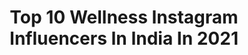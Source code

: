 ---
title: Top 10 Wellness Instagram Influencers In India In 2021
description: >-
  Find top wellness Instagram influencers in India in 2021. Most popular hashtags: #healthylifestyle #travel #goa #fitnessmotivation.
platform: Instagram
hits: 217
text_top: Identify the best Instagram accounts on inBeat.
text_bottom: Our platform aggregates 217 Instagram influencers like this in India for you to collaborate.
profiles:
  - username: "glamadventuress"
    fullname: >-
      Navneet|Travel & Lifestyle
    bio: >-
      ☀️Forever chasing sunsets and wanderlust! 📎Travel, wellness and everything in between 📮Enquiries: glamadventuress@yahoo.com ↓Blog, guides, tips
    location: "India"
    followers: 45381
    engagement: 365
    commentsToLikes: 0.057773
    id: ck139dzxykug00i19eoq1az5z
    verified: false
    hashtags: "#reelsvideo, #teatime, #chaitime, #healthysnackideas"
  - username: "rhythm_of_yoga"
    fullname: >-
      YᗩᔕᔕᗰIᑎE Yoga Teacher Dubai
    bio: >-
      ☾CYT 500hrs مدربة يوغا معتمدة ➵Yoga & Wellness | Vegan traveler ➵Dm 4 classes↴& Collaborations ➵Prenatal- Adult & kids yoga ➵Discounts↴@liquidodubai
    location: "India"
    followers: 40161
    engagement: 107
    commentsToLikes: 0.212685
    id: ck9h9sslg9tqq0j78qpb49pf5
    verified: false
    hashtags: "#yogateacherdubai, #funpinkyogis, #yogaforeveryone, #yogachallenge2020"
  - username: "amritajeremiah"
    fullname: >-
      AMRITA JEREMIAH
    bio: >-
      I believe in mindfulness, meditation and music 🌟 holistic health advocate 🌟 yoga 🌟 always learning 🌟 wellness lifestyle . 📍Chennai, India
    location: "India"
    followers: 28176
    engagement: 250
    commentsToLikes: 0.026987
    id: ck14kwwferq7s0i19nrgf4l2l
    verified: false
    hashtags: "#wherechennaieats, #holistichealth, #autumnaesthetic, #sweaterseason"
  - username: "heartyourlifee"
    fullname: >-
      HeartYourLifee 🌸
    bio: >-
      Welcome to my world 💫 Fashion | Food | Beauty | Lifestyle | Wellness 🌸 Personal account- @vidushi_sethi 💓 DM for collaborations 📧
    location: "India"
    followers: 6564
    engagement: 1259
    commentsToLikes: 0.251142
    id: ckf5sb43df5740j23h84pzy52
    verified: false
    hashtags: "#lucknowblogger, #stylinginspiration, #jewellerystyling, #todayslook"
  - username: "karishma_sakhrani"
    fullname: >-
      Karishma Sakhrani
    bio: >-
      God's Favourite Child. Chef. MasterChefIndia4 Finalist. Wellness Enthusiast . Seeker of Balance. Sun Chaser. Believer 📍Bombae
    location: "India"
    followers: 94146
    engagement: 114
    commentsToLikes: 0.031996
    id: ck5cavvh8e8ta0i11z9eqcqsa
    verified: false
    hashtags: "#dharanawayoflife, #masterchef, #masterchefindia, #atombox"
  - username: "kellylkruger"
    fullname: >-
      KELLY KRUGER BROOKS
    bio: >-
      U know me from ur fav TV shows, movies & @madisoncharlesoils. I share beauty/wellness /mom tips while hopefully making u laugh.Fav roles: Wife & Mama💕
    location: "India"
    followers: 91473
    engagement: 223
    commentsToLikes: 0.060292
    id: ck15ra5wt6x3j0i19a0diwokw
    verified: true
    hashtags: "#staytuned, #marriedlife, #makeuplook, #momlife"
  - username: "kisslifehelllo"
    fullname: >-
      Sneha Navneeth Sangani 𓂀 ♓︎
    bio: >-
      ॐ☽🧿practicing self love & body love • balanced living • realness & wellness • recipes • plant lady • dog mamma • creative stylist living in bdq/del
    location: "India"
    followers: 28279
    engagement: 333
    commentsToLikes: 0.033876
    id: ck6txlab7ygcb0j71srgxb83o
    verified: false
    hashtags: "#tijarafortpalace, #travel, #heritagehotels, #relivehistory"
  - username: "poojabediofficial"
    fullname: >-
      POOJA BEDI
    bio: >-
      Artist | Mother | Adventurer | Child of the Universe Wellness Entrepreneur Founder - @happysoullifestyle
    location: "India"
    followers: 132137
    engagement: 164
    commentsToLikes: 0.040495
    id: ckaot4ugyue620i783cr7oje6
    verified: true
    hashtags: "#comedycouple, #jokinglyyours, #happysoulwellness, #happysoulmoment"
  - username: "ajithbabu7"
    fullname: >-
      Fitness Trainer
    bio: >-
      Help You to Achieve Your Overall Wellness FOUNDER : LIFT @liftwithajith PERSONAL TRAINER : @therealprithvi HEAD OF : @parkwaykochi
    location: "India"
    followers: 10495
    engagement: 838
    commentsToLikes: 0.057224
    id: ck1396gwljrre0i194edylh09
    verified: false
    hashtags: "#muscle, #fitness, #transformation, #boxingtraining"
  - username: "thedefaultrunner"
    fullname: >-
      Reeti Sahai
    bio: >-
      Entrepreneur | Marathoner | 🐶 mom Captain @adidasrunners Delhi Athlete @univedsports Certified Fitness Trainer I Yoga Lover Wellness | Travel Foodie
    location: "India"
    followers: 21816
    engagement: 296
    commentsToLikes: 0.034221
    id: ckaoz7o1tkqi80i78nl4066xj
    verified: false
    hashtags: "#marathoner, #travelgram, #fitoverforty, #travelholic"
---